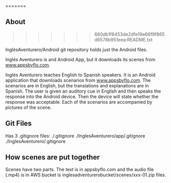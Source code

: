 =======
## About
>>>>>>> 660db1f8453de2dfe19e66f9f865d6578b951eea:README.txt

InglésAventurero/Android git repository holds just the Android files.

Inglés Aventurero is and Android App, but it downloads its scenes from www.appsbyflo.com.

Inglés Aventurero teaches English to Spanish speakers. It is an Android application that downloads scenarios from www.appsbyflo.com. The scenarios are in English, but the translations and explanations are in Spanish.  The user is given an auditory cue in English and then speaks the response into the Android device.  Then the device will state whether the response was acceptable. Each of the scenarios are accompanied by pictures of the scene.

## Git Files
Has 3 .gitignore files:
./.gitignore
./InglesAventurero/app/.gitignore
./InglesAventurero/.gitignore


## How scenes are put together
Scenes have two parts. The text is in appsbyflo.com and the audio file (.mp4) is in
AWS bucket is inglesadventurerobucket/scenes/xxx-01.zip files.

